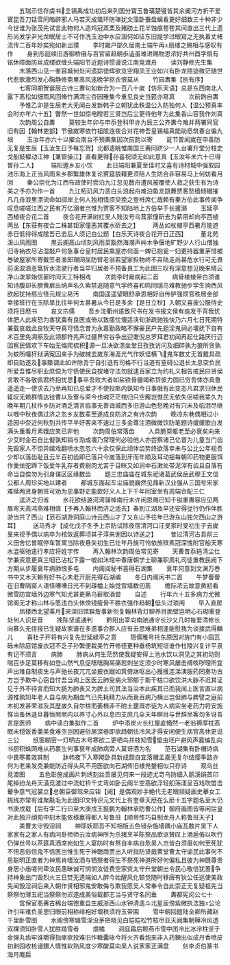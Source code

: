 <!-- { "loadSidebar": true } -->
　　五瑞示信存虞书圭锡禹成功初后来列国分寳玉鲁璜楚璧皆其余阗河方折不爱寳昆吾刀铦雪同皓辟邪人马若天成璏环防琫犹文藻卧蚕盘螭看更好细数三十种非少今世谁为张茂先试言此物何人造鸡冠蒸栗及猪肪土花半蚀痕苍苍其间直出三代上遗形尚发孚尹光龙眠居士不可作洗玉池中水应涸何如征东旧提学过眼冩之无执着丈楮流传二百年妙矣宛如新出璞
　　李时雍户部久居南土端午再扇缕之赐相与感叹有作
　　身到彤庭续旧游御桥俄与百官留趋朝歩澁虽难进赐物恩浓好共州酉字扇有铭休障面防丝成缕欲缠头端阳节近题诗惯谩说江南竞渡舟
　　读刘静修先生集
　　木落西山见一峯容城何处问遗踪徳辉欲览空翔凤王业如兴有卧龙隠迹微茫随世代悲歌激烈发心胸静修斋里髙风逺晚学抠衣恨莫从
　　竹园夀集【别有序】
　　七客同期贺诞辰古诗三夀句如新合为一百八十嵗【仿乐天语】总是东西南北人露下髙松如细雨风回脩竹满清尘杏园雅集今重见良史当筵亦冩真
　　次前韵自夀
　　予惟乙卯是生辰老大无闻白发新韩子立朝犹此秩温公入防独何人【温公预真率会时亦年六十五】瞥然一世如惊电瞠若三贤岂后尘更待他年为此集香山容我作刘真
　　次韵周公自夀
　　莫较生年卯与申忝登科甲亦为辰三公齐夀今难并两署同官旧有因【翰林吏部】节傲嵗寒依竹祖隂连夜合对花神吾皇锡福真能助愿筑春台徧九垠
　　玉汝年亦六十以擢佥南台不预夀集因次前韵以寄
　　诞节曽闻嵗在申善防无复是生辰【玉汝生日予每忘贺】北都逺眺惟南国三夀同跻少一人台署升堂分柱史戈船鼓櫂动江神【兼管操江】直看更得孙喜祝颂无如此意真【玉汝年未六十已得曽孙二人】
　　端阳邀乡友小饮
　　此日端阳兼夏至佳时又喜有诗材城中强取园池乐海上正当风雨来乡郡繁雄休复论賔筵狼藉更须陪人生防合非容易马上何妨看月回
　　秦公崇化为江西布政使时尝泊九江忽见数舟遭风被覆使人救之获生有为诗美之予亦为作一首
　　九江柘玑风力恶白头浪起舟难泊鱼龙跳舞贾客愁樯倾檝摧凡几舟浪里漂流命如掷岸上何人独相惜须臾挽之登袵席仁哉赖有秦方伯此事传闻争叹息嗟嗟江西之民有万亿溺者岂惟为贾客不知陆地上方伯举手长援溺
　　玉延亭西植夜合花二首
　　夜合花开满树红吴人贱汝号乌茸家僮斫去为薪用却向亭西植两丛【东荘有夜合二株甚钜家僮恶其覆水斫去之】
　　两丛如杖植亭西暑月能遮赤日低待得成隂吾已去后人须记白公题【白乐天诗夜合花开日正西】
　　董北苑溪山风雨图
　　黒云拥髙山顷刻风雨至豁然海潮声艸木争偃地旷野少人行山僧独归寺衲衣尽沾湿敲户何急事仓皇村居民乘屋亦何亟一婢已抱瓮一妇更持器重茅惜被巻破屋家所寄戴笠者渔郎理网屈防臂老翁若望家担物终不弃陆走尚甚危水行可无畏前溪波浪恶篙折水流驶行者当早归居者不预备良工为此图三叹有深意想见晚来晴云净山泼翠始信翣时间天工特相戏
　　次韵李时雍病起二首
　　病骨棱棱带白须谁知诗腹却长腴黄扉出纳声名久紫禁追随意气孚终喜和鸣同瑞鸟难教驰步学生驹西风欲起犹持扇应怪元规尘易汚
　　南国遥遥望眼舒承恩相好自传胪强烦官秩居金部幸接班行在玉除旱比往年何太甚暑从今日是多余【是日立秋】入朝又喜披公服侍史须将日厯书
　　哀文宗儒
　　吾乡沈衢州逺致尺书在发书报文侯有疽发于背我忧体肥人此疾恐为害犹冀有良医或倚以致瘥忧懐适浃旬浙疏驰独快乃六月七日死期特兼载哀哉此良牧天夺真可怪念昔为永嘉勤政略不懈豪民户先鉏淫鬼祠必壊抚下自有术百里免凋瘵及此领郡符先声过疆界穷谷争出迎耄倪总罗拜君初闻再起仕路厌行迈因察民情欢下车始无悔爬梳积源一旦决欲溃坐堂日孜孜访问及细碎孰为狼所贪孰为蚊所嘬犴狱满寃囚亲手为破械去嵗东海涯光气作妖怪横飞鬼车数丈无首戴具疏即自劾遂及事槩谓此如许除吾宁自引退有司格不行当道有窒碍公退长太息空负民所爱吾惟尽职业庶偿为守债使民自按堵守法勿就逮百家立为约礼义相告戒民曰贤侯言敢不各敬佩君终抱忧思事卒吾败大者如盐铁骨髓竭称贷彼力固已穷吾体亦真惫遥遥走一使求去乃至再知已总爱才不使投匦内孰知今日事俄有此变态凡君求归休民辄叹无赖群情达铨曹以及寮与寀今也魂茫茫棺归只空廨岂惟民无依失侣嗟我辈久为晚年期几杖作乡防对酒乏清言临事无善诲城西多旧游山色愁晚对有穴未及临泪尽继以嘅中秋夜偶过济之忽乡友数辈至遂成良防济之有诗次韵
　　晚凉东巷偶相过小适园中奈近何秋到共传平半好客来不速过三多金尊注酒微微饮防笔题诗缓缓歌白发满头重看月素娥应笑已非他
　　次韵周伯常落齿
　　人具脆耎躯老至必衰矣向来少艾时金石自比儗孰知销与泐成壊乃常理何必验他人亦尝察诸己忆昔为儿童当门齿先毁家人不惊异嬉戏翻喷水忽忽六十余仅保此顽体齿势终欲落幸未与公比公年视吾少却以落齿耻且云半百初齿即已落只今嵗落到牙而年顺及耳动揺每朝叩药物更服饵作羮怯驼蹄下饭爱牛乳存者费剔肉尤苦于目眯又如涧中石漱处带泥滓有齿且自落有命当自俟勿为引身谋区区缘数齿
　　题三忠庙庙在城东祀诸葛武侯岳武穆王文信公都人周珍买地以建者
　　都城东面起车尘庙貌巍然见鼎新汉业强从三国号宋家难赎两贤身朝班可劝为忠事野史能歆好义人上下千年同室坐有周端合配三仁
　　送济之归省
　　氷花欲结潞河湾驿棹南行未许闲恩赐已知千镒重夀容应见两眉弯天髙鸿燕难相值【予再入翰林而济之适去】春到江湖及早还安得従行仍作伴胜游当共了西山【范石湖游洞庭山诗云西山才了又东山予往年已游东山独欠西山之游耳】
　　送马秀才【成化戊子冬予上京防试除夜宿清河口汪旻家时旻初生子去嵗旻来视予偶以病卒为棺敛返葬顷其子淳来谢因以诗送之】
　　昔过清河古县前三义田舍忆曽眠停车暂寓当除夜悬矢初生已壮年丹旐可怜依旅殡素冠深愧附官船天寒水澁驱驰逺行孝应将姓字传
　　再入翰林次韵周伯常见寄
　　天曹昔忝挹清尘仕学兼资意更真三咽已沾松下露一嘘如沐琯中春唐朝学士聊兼职周礼司徒重教民阙下方期从步履衰年病肺恨多屯
　　内阁阅秘书喜得石湖集
　　衰年何意到文渊万巻书中又木天赖有好书心未老开厨先得石湖编
　　冬日内阁闲书二首
　　午梦瞢瞢在旧曹隔窗人语怪嘈嘈日光不到疎櫺上始觉宫墙数仞髙
　　檐际浓云故意黄初看微雪防宫墙外边寒气知尤甚更爇乌薪取酒尝
　　自述
　　行年六十五多病力尤微馆阁无才称山林与愿违白头休傍镜瘦骨不胜衣强作趋朝低头过琐闱
　　早入直房
　　凤楼西北望乘月来深旧馆聫詹事新衔复翰林背灯聊养目面壁岂明心石砌重登处何人识足音
　　挽陈坚逺通判
　　黔阳出宰向南驰通守长沙又几时每爱清修长向慕久无佳报已生疑故家谱在多遗事合郡人应有去思难弟相逢能慰我为谈接武得麟儿
　　喜杜子开将有兴复先世延緑亭之意
　　隠儒雅号托东原因对旌门有小园瓦砾未除庭馆废衣冠不乏子孙繁便栽美竹开修径更种垂杨筑短垣谁作杜陵兴复计平泉有记不须言
　　病肺
　　肺病从何生茫然使我疑安得上池水饮以洞见之其初动则喘百歩足莫移有如登山然气息促嘻嘻胸鬲痛若刺坐定须少时寒风屡击搏咳哕理所宜声出难自制痰生与声驰长夜兀兀坐披衣踞如箕倚牀呕出心擭擭连涕洟服药罔奏功古方岂予欺中心窃自忖吾当询上医医云肺受病火邪郁于斯干枯口欲饮洪大脉不迟其证见于外不待言而知大肠为肺表又为脾土司其法当治本此疾其已而我闻上医言直以病源推孰知年老人自与病为期血气已先耗精力从而衰百病乃横出岂但肺与脾譬之庭前木初发甚荣滋及其歴嵗久自尔枯而萎根非不附土壅溉亦徒为人病实坐老药力将安施惟当蚤休退旦暮恒熈熈内以养寸心外以息四支庶几全天年瞑目与世辞坐客勿多讶吾言是医师
　　病中读白集拟作二首
　　炉中添炭火长红屋底翛然一老翁褥厚枕髙眠未穏饭香羮美食难空岂因避俗居深巷即欲趋朝怯冷风才得安闲便生病官髙休更说三公
　　纸窗糊宻一灯明古木号寒欲二更栖鸟并枝知雪蛰虫坯户避风声蠧编乱向书厨积蛛网难从药裹生何事衰年成肺病旁人莫讶酒为名
　　范石湖集有卧帽诗病中畏寒畧效其制
　　牀帏夜下入寒飔卧具新成颇自宜落帽孟嘉无复尔结缨季路亦何为老来发秃兼能防近得头风不用医欲向石湖传旧様兠鍪相似只存诗
　　观乌丝竞渡图
　　五色彰施成画片刺绣刻丝吾屡见何来一段迹尤竒乌防细入鹅溪绢首卬尾掉纷龙舟天潢竞渡过中流虹桥千丈弯如卧云阁半空髙欲浮轻舠荡漾呈百戏吹笛击鼙争意气冠裳立总朝臣御驾来应钜【阙】是偶观妙手絶代无老眼频疑画史摹女工挑线亦常有谁聚氄毛为此图印文特识元文代上有奎章天厯在么麽十五字题名至大仍书庚戌载【后有字二行曰至大庚戌王振鹏为翰林承防曹公作】御府画图皆等闲后皇对此独开顔苑中刻木能依様赢得都人号鲁班【顺帝性巧自制龙舟人称鲁班天子】
　　美曹太守毁淫祠
　　神耶妖耶吾不知相版五色错杂施墙隅小庙瓦数片吴下人家家有之家人有病问卦师师云汝病神所为杀猪烹羊陈祭品歌讴賛叹上酒巵侑以吹竹仍弹丝号以茶筵真酒席宛如生人宴防时有祭自丰病自危吴人岂皆白须眉如何至死犹不悟恶俗信鬼不信医岂惟生死于神聴商贾出入听指防贤哉黄堂曹太守谕民此事何不思聪明正直者为神焉肯嗜汝酒与牺祭者得生不祭死神道所好何偏私且彼为神既尊贵身居小庙嗟何卑汝民愚昧诚可悯悯汝徒费空家赀太守升堂朝出令民心敬信犹蓍争持神象出门毁烈火三日焚无遗端如人醉今始醒风化顿觉随时移唐有狄公任巡使美政先闻毁淫祠后来入朝作贤相邪鬼安敢侮与欺我愿吴人常奉令自此崇正无复疑祖先当祭祭勿薄五祀当祭祭勿迟遂成美俗载郡志当与贤守名同垂
　　夀都宪闵公七十
　　宫保官髙夀古稀台端徳重自生威浙西山水钟清逺斗北星辰傍紫微执法独公论许引年难负圣恩归眼前相称绯袍好増秩须将玉带围
　　雪中朝回题陆全卿所藏赵千里卧雪图
　　水阁傍寒塘雪深没茅把晓见白皑皑松竹枝尽亚天阙集朝鞾冷风透双踝须知卧雪人犹胜踏雪者
　　煨橘
　　洞庭霜后颗燕市雪中团冷比冰泠柱坚于金弹丸齿牢谁嚼得指瘃欲投难旧作糖囊咏今将火齐看炮来非入药錬出似成丹香喷皮初剥园收核谩鑚人情惟软熟风度少寒酸莫向吴人说家家正满盘
　　刻李贞伯篆书海月庵扁
